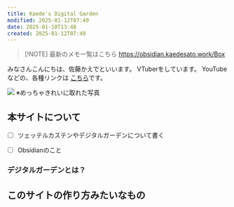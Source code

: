 ```yaml
---
title: Kaede's Digital Garden
modified: 2025-01-12T07:49
date: 2025-01-10T13:48
created: 2025-01-12T07:49
---
```


> [!NOTE] 最新のメモ一覧はこちら
> https://obsidian.kaedesato.work/Box


みなさんこんにちは、佐藤かえでといいます。
VTuberをしています。
YouTubeなどの、各種リンクは [こちら](https://kaedesato.work/)です。

![](https://i.imgur.com/V1dnGhC.jpeg)
※めっちゃきれいに取れた写真


## 本サイトについて

- [ ] ツェッテルカステンやデジタルガーデンについて書く
- [ ] Obsidianのこと


### デジタルガーデンとは？


## このサイトの作り方みたいなもの

